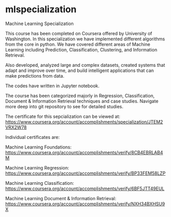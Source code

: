 # mlspecialization
Machine Learning Specialization

This course has been completed on Coursera offered by University of Washington. In this specialization we have implemented different algorithms from the core in python. We have covered different areas of Machine Learning including Prediction, Classification, Clustering, and Information Retrieval. 

Also developed, analyzed large and complex datasets, created systems that adapt and improve over time, and build intelligent applications that can make predictions from data. 

The codes have written in Jupyter notebook.

The course has been categorized majorly in Regression, Classification, Document & Information Retrieval techniques and case studies. Navigate more deep into git repository to see for detailed studies.

The certificate for this sepcialization can be viewed at: https://www.coursera.org/account/accomplishments/specialization/JTEM2VRX2W78

Individual certificates are:

Machine Learning Foundations: https://www.coursera.org/account/accomplishments/verify/8CB4EBRLAB4M

Machine Learning Regression: https://www.coursera.org/account/accomplishments/verify/BP33FEM58LZP

Machine Learning Classification: https://www.coursera.org/account/accomplishments/verify/6BF5JTT49EUL

Machine Learning Document & Information Retrieval: https://www.coursera.org/account/accomplishments/verify/NXH34BXHSU9X
